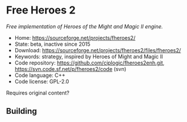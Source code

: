 # Free Heroes 2

_Free implementation of Heroes of the Might and Magic II engine._

- Home: https://sourceforge.net/projects/fheroes2/
- State: beta, inactive since 2015
- Download: https://sourceforge.net/projects/fheroes2/files/fheroes2/
- Keywords: strategy, inspired by Heroes of Might and Magic II
- Code repository: https://github.com/ciplogic/fheroes2enh.git, https://svn.code.sf.net/p/fheroes2/code (svn)
- Code language: C++
- Code license: GPL-2.0

Requires original content?

## Building
